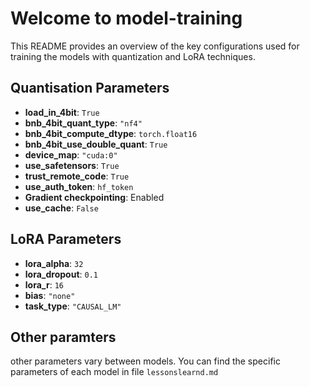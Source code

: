 # Welcome to model-training

This README provides an overview of the key configurations used for training the models with quantization and LoRA techniques.

## Quantisation Parameters

- **load_in_4bit**: `True`  
- **bnb_4bit_quant_type**: `"nf4"`  
- **bnb_4bit_compute_dtype**: `torch.float16`  
- **bnb_4bit_use_double_quant**: `True`  
- **device_map**: `"cuda:0"`  
- **use_safetensors**: `True`  
- **trust_remote_code**: `True`  
- **use_auth_token**: `hf_token`  
- **Gradient checkpointing**: Enabled  
- **use_cache**: `False`  

## LoRA Parameters

- **lora_alpha**: `32`  
- **lora_dropout**: `0.1`  
- **lora_r**: `16`  
- **bias**: `"none"`  
- **task_type**: `"CAUSAL_LM"`  

## Other paramters

other parameters vary between models. You can find the specific parameters of each model in file `lessonslearnd.md`